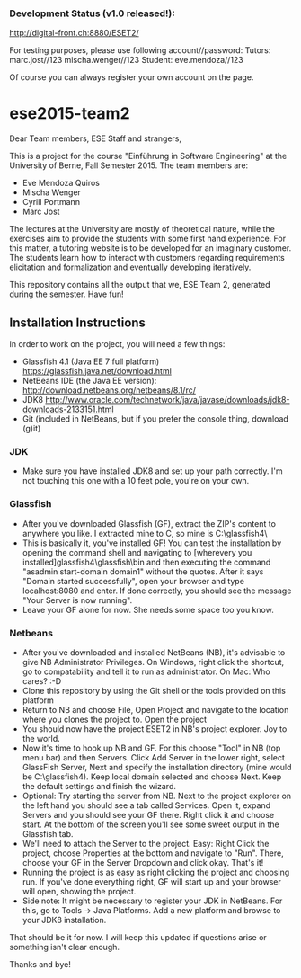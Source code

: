 ### Development Status (v1.0 released!):
http://digital-front.ch:8880/ESET2/

For testing purposes, please use following account//password:
Tutors:
marc.jost//123
mischa.wenger//123
Student:
eve.mendoza//123

Of course you can always register your own account on the page.

# ese2015-team2

Dear Team members, ESE Staff and strangers,

This is a project for the course "Einführung in Software Engineering" at the University of Berne, Fall Semester 2015. 
The team members are:
* Eve Mendoza Quiros
* Mischa Wenger
* Cyrill Portmann
* Marc Jost
 
The lectures at the University are mostly of theoretical nature, while the exercises aim to provide the students with some first hand experience. For this matter, a tutoring website is to be developed for an imaginary customer. The students learn how to interact with customers regarding requirements elicitation and formalization and eventually developing iteratively. 

This repository contains all the output that we, ESE Team 2, generated during the semester. Have fun!

## Installation Instructions

In order to work on the project, you will need a few things:
* Glassfish 4.1 (Java EE 7 full platform) https://glassfish.java.net/download.html
* NetBeans IDE (the Java EE version): http://download.netbeans.org/netbeans/8.1/rc/
* JDK8 http://www.oracle.com/technetwork/java/javase/downloads/jdk8-downloads-2133151.html
* Git (included in NetBeans, but if you prefer the console thing, download (g)it)

### JDK
* Make sure you have installed JDK8 and set up your path correctly. I'm not touching this one with a 10 feet pole, you're on your own. 

### Glassfish
* After you've downloaded Glassfish (GF), extract the ZIP's content to anywhere you like. I extracted mine to C, so mine is C:\glassfish4\
* This is basically it, you've installed GF! You can test the installation by opening the command shell and navigating to [wherevery you installed]glassfish4\glassfish\bin and then executing the command "asadmin start-domain domain1" without the quotes. After it says "Domain started successfully", open your browser and type localhost:8080 and enter. If done correctly, you should see the message "Your Server is now running".
* Leave your GF alone for now. She needs some space too you know.

### Netbeans

* After you've downloaded and installed NetBeans (NB), it's advisable to give NB Administrator Privileges. On Windows, right click the shortcut, go to compatability and tell it to run as administrator. On Mac: Who cares? :-D
* Clone this repository by using the Git shell or the tools provided on this platform
* Return to NB and choose File, Open Project and navigate to the location where you clones the project to. Open the project
* You should now have the project ESET2 in NB's project explorer. Joy to the world. 
* Now it's time to hook up NB and GF. For this choose "Tool" in NB (top menu bar) and then Servers. Click Add Server in the lower right, select GlassFish Server, Next and specify the installation directory (mine would be C:\glassfish4). Keep local domain selected and choose Next. Keep the default settings and finish the wizard.
* Optional: Try starting the server from NB. Next to the project explorer on the left hand you should see a tab called Services. Open it, expand Servers and you should see your GF there. Right click it and choose start. At the bottom of the screen you'll see some sweet output in the Glassfish tab. 
* We'll need to attach the Server to the project. Easy: Right Click the project, choose Properties at the bottom and navigate to "Run". There, choose your GF in the Server Dropdown and click okay. That's it!
* Running the project is as easy as right clicking the project and choosing run. If you've done everything right, GF will start up and your browser will open, showing the project.
* Side note: It might be necessary to register your JDK in NetBeans. For this, go to Tools -> Java Platforms. Add a new platform and browse to your JDK8 installation. 
 
That should be it for now. I will keep this updated if questions arise or something isn't clear enough. 

Thanks and bye!
